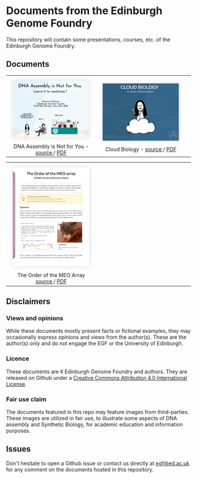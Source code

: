# Documents from the Edinburgh Genome Foundry

This repository will contain some presentations, courses, etc. of the Edinburgh Genome Foundry.

## Documents

<table>
  <tr align="center">
    <td width="50%">
      <a href="https://github.com/Edinburgh-Genome-Foundry/egf-shared-documents/blob/master/slideshows/eastbio_dundee_2018/sample.pdf">
        <img src="https://github.com/Edinburgh-Genome-Foundry/egf-shared-documents/raw/master/slideshows/eastbio_dundee_2018/talk_screenshot.jpeg" />
      </a>
      DNA Assembly is Not for You -
      <a href="https://github.com/Edinburgh-Genome-Foundry/egf-shared-documents/tree/master/slideshows/eastbio_dundee_2018/"> source </a> /
      <a href="https://github.com/Edinburgh-Genome-Foundry/egf-shared-documents/raw/master/slideshows/eastbio_dundee_2018/sample.pdf"> PDF </a>
    </td>
    <td width="50%">
         <a href="https://github.com/Edinburgh-Genome-Foundry/egf-shared-documents/blob/master/slideshows/bbsrc_skills_school_2018/sample.pdf">
        <img src="https://github.com/Edinburgh-Genome-Foundry/egf-shared-documents/raw/master/slideshows/bbsrc_skills_school_2018/talk_screenshot.jpeg" />
      </a>
      Cloud Biology -
      <a href="https://github.com/Edinburgh-Genome-Foundry/egf-shared-documents/tree/master/slideshows/bbsrc_skills_school_2018/"> source </a> /
      <a href="https://github.com/Edinburgh-Genome-Foundry/egf-shared-documents/blob/master/slideshows/bbsrc_skills_school_2018/sample.pdf"> PDF </a>
    <td/>
  </tr>
</table>
<table>
  <tr align="center">
    <td width="50%">
      <a href="https://github.com/Edinburgh-Genome-Foundry/egf-shared-documents/blob/master/courses_material/order_of_the_meo_array/sample.pdf">
        <img src="https://github.com/Edinburgh-Genome-Foundry/egf-shared-documents/raw/master/courses_material/order_of_the_meo_array/screenshot.jpeg" />
      </a>
      The Order of the MEO Array
      <a href="https://github.com/Edinburgh-Genome-Foundry/egf-shared-documents/tree/master/courses_material/order_of_the_meo_array/"> source </a> /
      <a href="https://github.com/Edinburgh-Genome-Foundry/egf-shared-documents/raw/master/courses_material/order_of_the_meo_array/sample.pdf"> PDF </a>
    </td>
    <td width="50%">
    <td/>
  </tr>
</table>


## Disclaimers

### Views and opinions

While these documents mostly present facts or fictional examples, they may occasionally express opinions and views from the author(s).
These are the author(s) only and do not engage the EGF or the University of Edinburgh.

### Licence

These documents are ¢ Edinburgh Genome Foundry and authors.
They are released on Github under a <a rel="license" href="http://creativecommons.org/licenses/by/4.0/">Creative Commons Attribution 4.0 International License</a>.

### Fair use claim

The documents featured in this repo may feature images from third-parties.
These images are utilized in fair use, to illustrate some aspects of DNA assembly and Synthetic Biology, for academic education and information purposes.

## Issues

Don't hesitate to open a Github issue or contact us directly at egf@ed.ac.uk for any comment on the documents hosted in this repository.

